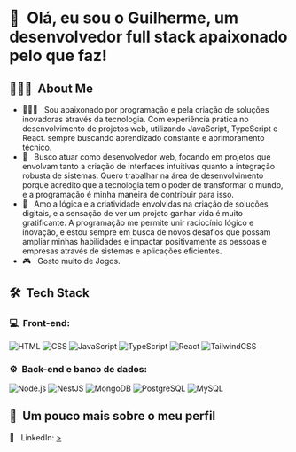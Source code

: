 <h1>👋 &nbsp;Olá, eu sou o Guilherme, um desenvolvedor full stack apaixonado pelo que faz!</h1>
<p align="center">

</p>

<h2> 👨🏻‍💻 &nbsp;About Me </h2>

- 👨🏻‍💻 &nbsp; Sou apaixonado por programação e pela criação de soluções inovadoras através da tecnologia. Com experiência prática no desenvolvimento de projetos web, utilizando JavaScript, TypeScript e React. sempre buscando aprendizado constante e aprimoramento técnico.
- 💚 &nbsp; Busco atuar como desenvolvedor web, focando em projetos que envolvam tanto a criação de interfaces intuitivas quanto a integração robusta de sistemas. Quero trabalhar na área de desenvolvimento porque acredito que a tecnologia tem o poder de transformar o mundo, e a programação é minha maneira de contribuir para isso.
- 🚀 &nbsp; Amo a lógica e a criatividade envolvidas na criação de soluções digitais, e a sensação de ver um projeto ganhar vida é muito gratificante. A programação me permite unir raciocínio lógico e inovação, e estou sempre em busca de novos desafios que possam ampliar minhas habilidades e impactar positivamente as pessoas e empresas através de sistemas e aplicações eficientes.
- 🎮 &nbsp; Gosto muito de Jogos.

<h2> 🛠 &nbsp;Tech Stack</h2>
<h3>💻 &nbsp;Front-end:</h3>

![HTML](https://img.shields.io/badge/-HTML-333333?style=flat&logo=HTML5)
![CSS](https://img.shields.io/badge/-CSS-333333?style=flat&logo=CSS3&logoColor=1572B6)
![JavaScript](https://img.shields.io/badge/-JavaScript-333333?style=flat&logo=javascript)
![TypeScript](https://img.shields.io/badge/-TypeScript-333333?style=flat&logo=typescript&logoColor=2D79C7)
![React](https://img.shields.io/badge/-React-333333?style=flat&logo=react)
![TailwindCSS](https://img.shields.io/badge/-tailwindcss-333333?style=flat&logo=tailwindcss)

<h3>⚙️ &nbsp;Back-end e banco de dados:</h3>

![Node.js](https://img.shields.io/badge/-Node.js-333333?style=flat&logo=node.js)
![NestJS](https://img.shields.io/badge/-NestJS-333333?style=flat&logo=nestjs&logoColor=E535AB)
![MongoDB](https://img.shields.io/badge/-MongoDB-333333?style=flat&logo=mongodb)
![PostgreSQL](https://img.shields.io/badge/-PostgreSQL-333333?style=flat&logo=postgresql)
![MySQL](https://img.shields.io/badge/-mysql-333333?style=flat&logo=mysql)

<h2>🚀 &nbsp;Um pouco mais sobre o meu perfil</h2>
💼 &nbsp; LinkedIn: <a href="www.linkedin.com/in/guilherme-gervásio"</h2>>

